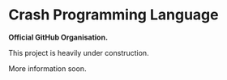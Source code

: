 # Crash Programming Language
**Official GitHub Organisation.**

This project is heavily under construction.

More information soon.